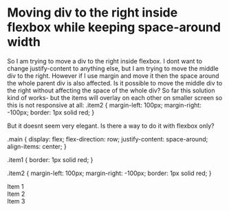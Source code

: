 
# Moving div to the right inside flexbox while keeping space-around width

So I am trying to move a div to the right inside flexbox.
I dont want to change justify-content to anything else, but I am trying to move the middle div to the right. However if I use margin and move it then the space around the whole parent div is also affected. Is it possible to move the middle div to the right without affecting the space of the whole div?
So far this solution kind of works- but the items will overlay on each other on smaller screen so this is not responsive at all:
.item2 {
   margin-left: 100px;
   margin-right: -100px;
   border: 1px solid red;
}

But it doesnt seem very elegant. Is there a way to do it with flexbox only?


.main {
    display: flex;
    flex-direction: row;
    justify-content: space-around;
    align-items: center;
}

.item1 {
   border: 1px solid red;
}

.item2 {
   margin-left: 100px;
   margin-right: -100px;
   border: 1px solid red;
}
<div class="main">
 <div class="item1">
  Item 1
 </div>
  <div class="item2">
  Item 2
 </div>
  <div class="item1">
  Item 3
 </div>
</div>




        